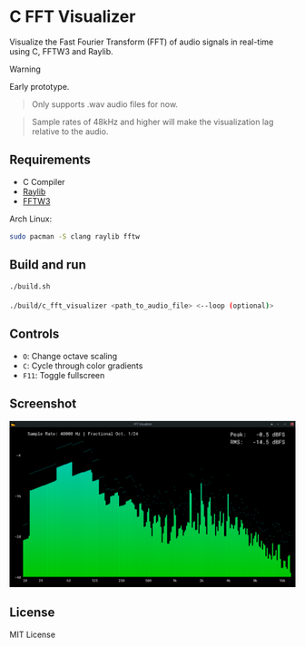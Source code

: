 # C FFT Visualizer

Visualize the Fast Fourier Transform (FFT) of audio signals in real-time using C, FFTW3 and Raylib.

> [!WARNING]
> Early prototype.

> Only supports .wav audio files for now.

> Sample rates of 48kHz and higher will make the visualization lag relative to the audio.


## Requirements
- C Compiler
- [Raylib](https://www.raylib.com/)
- [FFTW3](http://www.fftw.org/)

Arch Linux:
```bash
sudo pacman -S clang raylib fftw
```


## Build and run
```bash
./build.sh

./build/c_fft_visualizer <path_to_audio_file> <--loop (optional)>
```

## Controls
- `O`: Change octave scaling
- `C`: Cycle through color gradients
- `F11`: Toggle fullscreen


## Screenshot
![screenshot](assets/screenshot.png)

## License
MIT License
